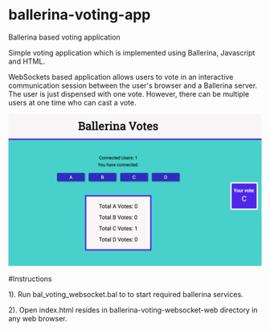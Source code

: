 # ballerina-voting-app
Ballerina based voting application

Simple voting application which is implemented using Ballerina, Javascript and HTML.

WebSockets based application allows users to vote in an interactive communication session between the user's browser and a Ballerina server. The user is just dispensed with one vote. However, there can be multiple users at one time who can cast a vote.

![Alt text](/ballerina-voting-websocket-web/ballerina_votes.png?raw=true "Ballerina Based Voting App")

#Instructions

1). Run bal_voting_websocket.bal to to start required ballerina services.

2). Open index.html resides in ballerina-voting-websocket-web directory in any web browser.
